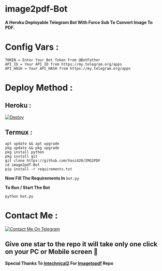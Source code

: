 # image2pdf-Bot
**A Heroku Deployable Telegram Bot With Force Sub To Convert Image To PDF.**

# Config Vars :
```
TOKEN = Enter Your Bot Token From @BotFather
API_ID = Your API_ID from https://my.telegram.org/apps
API_HASH = Your API_HASH from https://my.telegram.org/apps
```
# Deploy Method :
## Heroku :

[![Deploy](https://www.herokucdn.com/deploy/button.svg)](https://heroku.com/deploy?template=https://github.com/Vasi420/IMG2PDF)

## Termux :
```
apt update && apt upgrade
pkg update && pkg upgrade
pkg install python
pkg install git
git clone https://github.com/Vasi420/IMG2PDF
cd image2pdf-Bot
pip install -r requirements.txt
```
**Now Fill The Requirements In** ```bot.py```

**To Run / Start The Bot**

```python bot.py```

# Contact Me :
[![Contact Me On Telegram](https://img.shields.io/badge/Contact%20VASIKARAN-2CA5E0?style=for-the-badge&logo=telegram&logoColor=white)](https://t.me/Anbe_Sivam_Bots)

## Give one star to the repo it will take only one click on your PC or Mobile screen 🙂

**Special Thanks To [lntechnical2](https://github.com/Vasi420/IMG2PDF) For [Imagetopdf](https://github.com/Vasi420/IMG2PDF) Repo**
